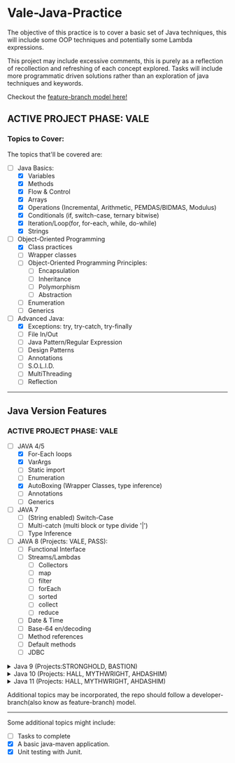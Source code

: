 # Vale-Java-Practice

The objective of this practice is to cover a basic set of Java techniques, this will include some OOP techniques and potentially some Lambda expressions.

This project may include excessive comments, this is purely as a reflection of recollection and refreshing of
each concept explored. Tasks will include more programmatic driven solutions rather than an exploration of
java techniques and keywords.

Checkout the [feature-branch model here!](https://github.com/MorickClive/Vale-Java-Practice/network)

## ACTIVE PROJECT PHASE: VALE

### Topics to Cover:

The topics that'll be covered are:
- [ ] Java Basics:
	- [X] Variables
	- [X] Methods
	- [X] Flow & Control
	- [X] Arrays
	- [X] Operations (Incremental, Arithmetic, PEMDAS/BIDMAS, Modulus)
	- [X] Conditionals (if, switch-case, ternary bitwise)
	- [X] Iteration/Loop(for, for-each, while, do-while)
	- [X] Strings
	
- [ ] Object-Oriented Programming 
  - [X] Class practices
  - [ ] Wrapper classes
  - [ ] Object-Oriented Programming Principles:
     - [ ] Encapsulation
     - [ ] Inheritance
     - [ ] Polymorphism
     - [ ] Abstraction
   - [ ] Enumeration
   - [ ] Generics
   
- [ ] Advanced Java:
	- [X] Exceptions: try, try-catch, try-finally
	- [ ] File In/Out
	- [ ] Java Pattern/Regular Expression
	- [ ] Design Patterns
	- [ ] Annotations
	- [ ] S.O.L.I.D.
	- [ ] MultiThreading
	- [ ] Reflection

---

## Java Version Features

### ACTIVE PROJECT PHASE: VALE

- [ ] JAVA 4/5
	- [X] For-Each loops
	- [X] VarArgs
	- [ ] Static import
	- [ ] Enumeration
	- [X] AutoBoxing (Wrapper Classes, type inference)
	- [ ] Annotations
	- [ ] Generics
	
- [ ] JAVA 7
	- [ ] (String enabled) Switch-Case
	- [ ] Multi-catch (multi block or type divide '|')
	- [ ] Type Inference
	
- [ ] JAVA 8 (Projects: VALE, PASS):
	- [ ] Functional Interface
	- [ ] Streams/Lambdas
	  - [ ] Collectors
	  - [ ] map
	  - [ ] filter
	  - [ ] forEach
	  - [ ] sorted
	  - [ ] collect
	  - [ ] reduce
	- [ ] Date & Time
	- [ ] Base-64 en/decoding
	- [ ] Method references
	- [ ] Default methods
	- [ ] JDBC
	
<details> <summary> Java 9 (Projects:STRONGHOLD, BASTION) </summary>

- [ ] Java 9 (Projects:STRONGHOLD, BASTION):
 	- [ ] Private Interface Methods
	- [ ] Try-With Resources
	- [ ] Anonymous Classes
	- [ ] Safe Varargs annotations
	- [ ] Factory Methods (Set, List, Map; .of(x, y, z))
	- [ ] Java Modules
	- [ ] Stream Improvements
	- [X] Underscore: '_' is a keyword
	
</details>

<details> <summary> Java 10 (Projects: HALL, MYTHWRIGHT, AHDASHIM) </summary>

- [ ] Java 10 (Projects: HALL, MYTHWRIGHT, AHDASHIM):
	- [ ] Optional .orElseThrow()
	
</details>

<details> <summary> Java 11 (Projects: HALL, MYTHWRIGHT, AHDASHIM) </summary>

- [ ] Java 11 (Projects: HALL, MYTHWRIGHT, AHDASHIM):
	- [ ] String Methods
		- [ ] isBlank
		- [ ] lines
		- [ ] strip
		- [ ] stripLeading
		- [ ] stripTrailing
		- [ ] repeat
	- [ ] File Methods:
	- [ ] Collection to Array
	- [X] Java file execution
	- [ ] Predicate "Not" method
	- [ ] Lambda Local variables
	
</details>

Additional topics may be incorporated, the repo should follow a developer-branch(also know as feature-branch)
   model.
   
---

Some additional topics might include:
- [ ] Tasks to complete
- [X] A basic java-maven application.
- [X] Unit testing with Junit.
